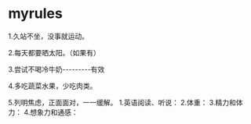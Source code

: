 # myrules
1.久站不坐，没事就运动。

2.每天都要晒太阳。（如果有）

3.尝试不喝冷牛奶---------有效

4.多吃蔬菜水果，少吃肉类。

5.列明焦虑，正面面对，一一缓解。
      1.英语阅读、听说：
      2.体重：
      3.精力和体力：
      4.想象力和通感：

